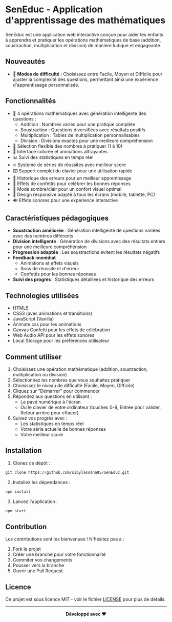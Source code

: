 # SenEduc - Application d'apprentissage des mathématiques

SenEduc est une application web interactive conçue pour aider les enfants à apprendre et pratiquer les opérations mathématiques de base (addition, soustraction, multiplication et division) de manière ludique et engageante.

## Nouveautés

- 🎲 **Modes de difficulté** : Choisissez entre Facile, Moyen et Difficile pour ajuster la complexité des questions, permettant ainsi une expérience d'apprentissage personnalisée.

## Fonctionnalités

- 🧮 4 opérations mathématiques avec génération intelligente des questions :
  - Addition : Nombres variés pour une pratique complète
  - Soustraction : Questions diversifiées avec résultats positifs
  - Multiplication : Tables de multiplication personnalisables
  - Division : Divisions exactes pour une meilleure compréhension
- 🎯 Sélection flexible des nombres à pratiquer (1 à 10)
- 🎨 Interface colorée et animations attrayantes
- 📊 Suivi des statistiques en temps réel
- 🔥 Système de séries de réussites avec meilleur score
- ⌨️ Support complet du clavier pour une utilisation rapide
- 📝 Historique des erreurs pour un meilleur apprentissage
- 🎉 Effets de confettis pour célébrer les bonnes réponses
- 🌙 Mode sombre/clair pour un confort visuel optimal
- 📱 Design responsive adapté à tous les écrans (mobile, tablette, PC)
- 🔊 Effets sonores pour une expérience interactive

## Caractéristiques pédagogiques

- **Soustraction améliorée** : Génération intelligente de questions variées avec des nombres différents
- **Division intelligente** : Génération de divisions avec des résultats entiers pour une meilleure compréhension
- **Progression adaptée** : Les soustractions évitent les résultats négatifs
- **Feedback immédiat**
  - Animations et effets visuels
  - Sons de réussite et d'erreur
  - Confettis pour les bonnes réponses
- **Suivi des progrès** : Statistiques détaillées et historique des erreurs

## Technologies utilisées

- HTML5
- CSS3 (avec animations et transitions)
- JavaScript (Vanilla)
- Animate.css pour les animations
- Canvas Confetti pour les effets de célébration
- Web Audio API pour les effets sonores
- Local Storage pour les préférences utilisateur

## Comment utiliser

1. Choisissez une opération mathématique (addition, soustraction, multiplication ou division)
2. Sélectionnez les nombres que vous souhaitez pratiquer
3. Choisissez le niveau de difficulté (Facile, Moyen, Difficile)
4. Cliquez sur "Démarrer" pour commencer
5. Répondez aux questions en utilisant :
   - Le pavé numérique à l'écran
   - Ou le clavier de votre ordinateur (touches 0-9, Entrée pour valider, Retour arrière pour effacer)
6. Suivez vos progrès avec :
   - Les statistiques en temps réel
   - Votre série actuelle de bonnes réponses
   - Votre meilleur score

## Installation

1. Clonez ce dépôt :
```bash
git clone https://github.com/sibylassana95/SenEduc.git
```

2. Installez les dépendances :
```bash
npm install
```

3. Lancez l'application :
```bash
npm start
```

## Contribution

Les contributions sont les bienvenues ! N'hésitez pas à :

1. Fork le projet
2. Créer une branche pour votre fonctionnalité
3. Commiter vos changements
4. Pousser vers la branche
5. Ouvrir une Pull Request

## Licence

Ce projet est sous licence MIT - voir le fichier [LICENSE](LICENSE) pour plus de détails.

---

<div align="center">
  <p><strong>Développé avec ❤️</strong></p>
</div>